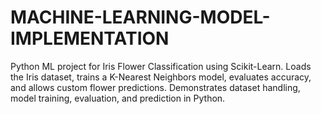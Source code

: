 # MACHINE-LEARNING-MODEL-IMPLEMENTATION
Python ML project for Iris Flower Classification using Scikit-Learn. Loads the Iris dataset, trains a K-Nearest Neighbors model, evaluates accuracy, and allows custom flower predictions. Demonstrates dataset handling, model training, evaluation, and prediction in Python.

